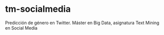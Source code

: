 # tm-socialmedia
Predicción de género en Twitter. Máster en Big Data, asignatura Text Mining en Social Media
